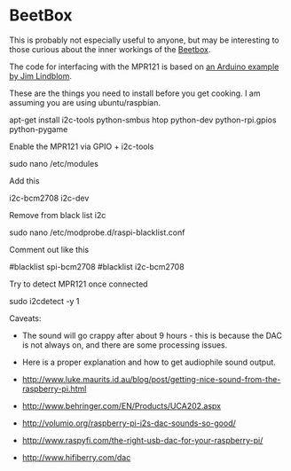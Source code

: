 BeetBox
=======

This is probably not especially useful to anyone, but may be interesting to those curious about the inner workings of the [Beetbox](http://scott.j38.net/interactive/beetbox/).

The code for interfacing with the MPR121 is based on [an Arduino example by Jim Lindblom](http://bildr.org/2011/05/mpr121_arduino/).


These are the things you need to install before you get cooking.
I am assuming you are using ubuntu/raspbian.

  apt-get install i2c-tools python-smbus htop python-dev python-rpi.gpios python-pygame

Enable the MPR121 via GPIO + i2c-tools

  sudo nano /etc/modules
  
Add this

  i2c-bcm2708
  i2c-dev

Remove from black list i2c

  sudo nano /etc/modprobe.d/raspi-blacklist.conf
  
Comment out like this

  #blacklist spi-bcm2708
  #blacklist i2c-bcm2708


Try to detect MPR121 once connected

  sudo i2cdetect -y 1


Caveats:
 - The sound will go crappy after about 9 hours - this is because the DAC is not always on, and there are some processing issues.
 - Here is a proper explanation and how to get audiophile sound output.

 - http://www.luke.maurits.id.au/blog/post/getting-nice-sound-from-the-raspberry-pi.html
 - http://www.behringer.com/EN/Products/UCA202.aspx
 - http://volumio.org/raspberry-pi-i2s-dac-sounds-so-good/
 - http://www.raspyfi.com/the-right-usb-dac-for-your-raspberry-pi/
 - http://www.hifiberry.com/dac
